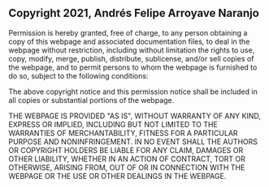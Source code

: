 ## Copyright 2021, Andrés Felipe Arroyave Naranjo

Permission is hereby granted, free of charge, to any person obtaining a copy of this webpage and associated documentation files, to deal in the webpage without restriction, including without limitation the rights to use, copy, modify, merge, publish, distribute, sublicense, and/or sell copies of the webpage, and to permit persons to whom the webpage is furnished to do so, subject to the following conditions:

The above copyright notice and this permission notice shall be included in all copies or substantial portions of the webpage.

THE WEBPAGE IS PROVIDED "AS IS", WITHOUT WARRANTY OF ANY KIND, EXPRESS OR IMPLIED, INCLUDING BUT NOT LIMITED TO THE WARRANTIES OF MERCHANTABILITY, FITNESS FOR A PARTICULAR PURPOSE AND NONINFRINGEMENT. IN NO EVENT SHALL THE AUTHORS OR COPYRIGHT HOLDERS BE LIABLE FOR ANY CLAIM, DAMAGES OR OTHER LIABILITY, WHETHER IN AN ACTION OF CONTRACT, TORT OR OTHERWISE, ARISING FROM, OUT OF OR IN CONNECTION WITH THE WEBPAGE OR THE USE OR OTHER DEALINGS IN THE WEBPAGE.
